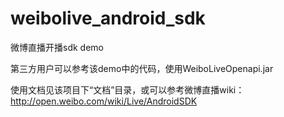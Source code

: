 # weibolive_android_sdk
微博直播开播sdk demo

第三方用户可以参考该demo中的代码，使用WeiboLiveOpenapi.jar

使用文档见该项目下“文档”目录，或可以参考微博直播wiki：http://open.weibo.com/wiki/Live/AndroidSDK
